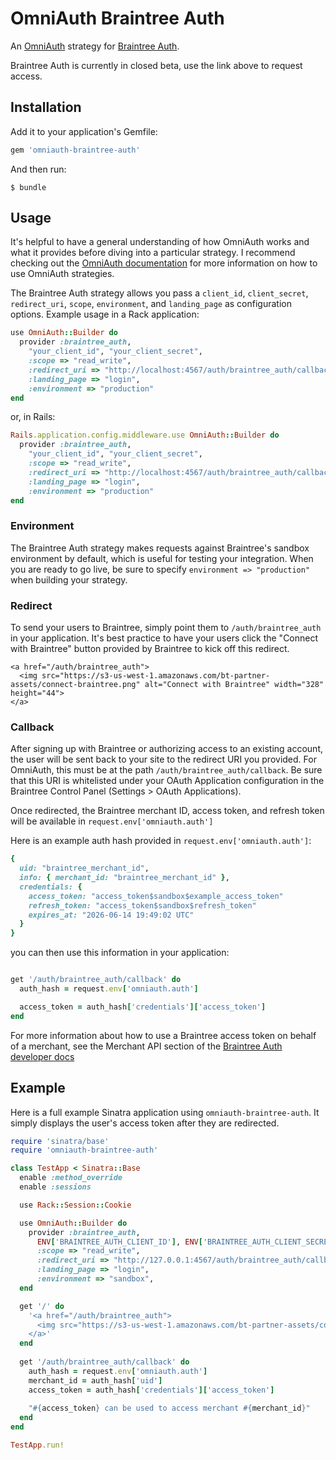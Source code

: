 # OmniAuth Braintree Auth

An [OmniAuth](https://github.com/intridea/omniauth) strategy for [Braintree Auth](https://www.braintreepayments.com/products-and-features/braintree-auth).

Braintree Auth is currently in closed beta, use the link above to request access.
## Installation

Add it to your application's Gemfile:

```ruby
gem 'omniauth-braintree-auth'
```

And then run:

    $ bundle

## Usage

It's helpful to have a general understanding of how OmniAuth works and what it provides before diving into a particular strategy. I recommend checking out the [OmniAuth documentation](https://github.com/intridea/omniauth) for more information on how to use OmniAuth strategies.

The Braintree Auth strategy allows you pass a `client_id`, `client_secret`, `redirect_uri`, `scope`, `environment`, and `landing_page` as configuration options.  Example usage in a Rack application:

```ruby
use OmniAuth::Builder do
  provider :braintree_auth,
    "your_client_id", "your_client_secret",
    :scope => "read_write",                                                # required
    :redirect_uri => "http://localhost:4567/auth/braintree_auth/callback", # required
    :landing_page => "login",                                              # optional, one of 'signup' or 'login'
    :environment => "production"                                           # optional, defaults to sandbox
end
```

or, in Rails:

```ruby
Rails.application.config.middleware.use OmniAuth::Builder do
  provider :braintree_auth,
    "your_client_id", "your_client_secret",
    :scope => "read_write",                                                # required
    :redirect_uri => "http://localhost:4567/auth/braintree_auth/callback", # required
    :landing_page => "login",                                              # optional, one of 'signup' or 'login'
    :environment => "production"                                           # optional, defaults to sandbox
end
```

### Environment

The Braintree Auth strategy makes requests against Braintree's sandbox environment by default, which is useful for testing your integration. When you are ready to go live, be sure to specify `environment => "production"` when building your strategy.

### Redirect

To send your users to Braintree, simply point them to `/auth/braintree_auth` in your application.  It's best practice to have your users click the "Connect with Braintree" button provided by Braintree to kick off this redirect.

```
<a href="/auth/braintree_auth">
  <img src="https://s3-us-west-1.amazonaws.com/bt-partner-assets/connect-braintree.png" alt="Connect with Braintree" width="328" height="44">
</a>
```

### Callback

After signing up with Braintree or authorizing access to an existing account, the user will be sent back to your site to the redirect URI you provided.  For OmniAuth, this must be at the path `/auth/braintree_auth/callback`.  Be sure that this URI is whitelisted under your OAuth Application configuration in the Braintree Control Panel (Settings > OAuth Applications).

Once redirected, the Braintree merchant ID, access token, and refresh token will be available in `request.env['omniauth.auth']`

Here is an example auth hash provided in `request.env['omniauth.auth']`:

```ruby
{
  uid: "braintree_merchant_id",
  info: { merchant_id: "braintree_merchant_id" },
  credentials: {
    access_token: "access_token$sandbox$example_access_token"
    refresh_token: "access_token$sandbox$refresh_token"
    expires_at: "2026-06-14 19:49:02 UTC"
  }
}
```

you can then use this information in your application:

```ruby

get '/auth/braintree_auth/callback' do
  auth_hash = request.env['omniauth.auth']

  access_token = auth_hash['credentials']['access_token']
end
```

For more information about how to use a Braintree access token on behalf of a merchant, see the Merchant API section of the [Braintree Auth developer docs](https://developers.braintreepayments.com/guides/braintree-auth/merchant-api/ruby)

## Example

Here is a full example Sinatra application using `omniauth-braintree-auth`. It simply displays the user's access token after they are redirected.

```ruby
require 'sinatra/base'
require 'omniauth-braintree-auth'

class TestApp < Sinatra::Base
  enable :method_override
  enable :sessions

  use Rack::Session::Cookie

  use OmniAuth::Builder do
    provider :braintree_auth,
      ENV['BRAINTREE_AUTH_CLIENT_ID'], ENV['BRAINTREE_AUTH_CLIENT_SECRET'],
      :scope => "read_write",
      :redirect_uri => "http://127.0.0.1:4567/auth/braintree_auth/callback",
      :landing_page => "login",
      :environment => "sandbox",
  end

  get '/' do                                                                                                                                     
    '<a href="/auth/braintree_auth">                                                                                                             
      <img src="https://s3-us-west-1.amazonaws.com/bt-partner-assets/connect-braintree.png" alt="Connect with Braintree" width="328" height="44">
    </a>'                                                                                                                                        
  end                                                                                                                                            
                                                                                                                                                
  get '/auth/braintree_auth/callback' do                                                                                                         
    auth_hash = request.env['omniauth.auth']                                                                                                     
    merchant_id = auth_hash['uid']                                                                                                               
    access_token = auth_hash['credentials']['access_token']                                                                                      
                                                                                                                                                
    "#{access_token} can be used to access merchant #{merchant_id}"                                                                              
  end                                                                                                                                            
end

TestApp.run!
```

